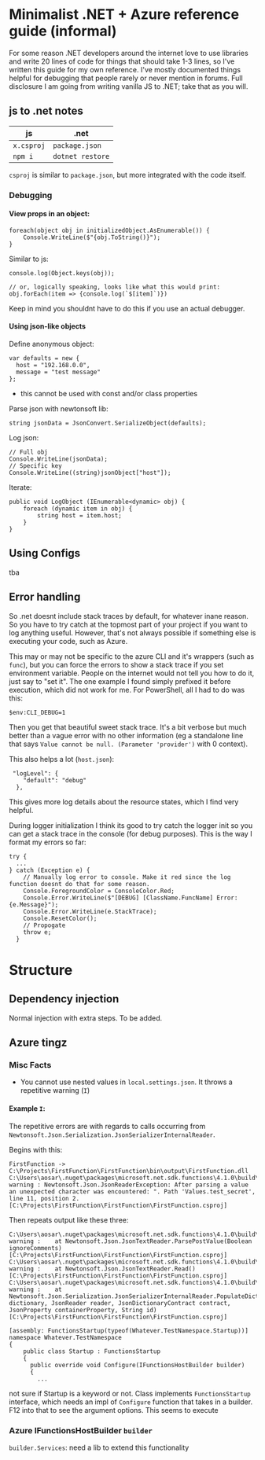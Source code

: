 # Minimalist .NET + Azure reference guide (informal)

For some reason .NET developers around the internet love to use libraries and write 20 lines of code for things that should take 1-3 lines, so I've written this guide for my own reference. I've mostly documented things helpful for debugging that people rarely or never mention in forums. Full disclosure I am going from writing vanilla JS to .NET; take that as you will.

## js to .net notes

| js | .net |
| - | - |
| `x.csproj` | `package.json` |
| `npm i` | `dotnet restore` |


`csproj` is similar to `package.json`, but more integrated with the code itself.

### Debugging
#### View props in an object:
```
foreach(object obj in initializedObject.AsEnumerable()) {
    Console.WriteLine($"{obj.ToString()}");
}
```
Similar to js:
```
console.log(Object.keys(obj));

// or, logically speaking, looks like what this would print:
obj.forEach(item => {console.log(`$[item]`)})
```
Keep in mind you shouldnt have to do this if you use an actual debugger.

#### Using json-like objects

Define anonymous object:
```
var defaults = new {
  host = "192.168.0.0",
  message = "test message"
};
```
- this cannot be used with const and/or class properties

Parse json with newtonsoft lib:
```
string jsonData = JsonConvert.SerializeObject(defaults);
```
Log json:
```
// Full obj
Console.WriteLine(jsonData);
// Specific key
Console.WriteLine((string)jsonObject["host"]);
```

Iterate:
```
public void LogObject (IEnumerable<dynamic> obj) {
    foreach (dynamic item in obj) {
        string host = item.host;
    }
}
```

## Using Configs
tba

## Error handling
So .net doesnt include stack traces by default, for whatever inane reason. So you have to try catch at the topmost part of your project if you want to log anything useful. However, that's not always possible if something else is executing your code, such as Azure.

This may or may not be specific to the azure CLI and it's wrappers (such as `func`), but you can force the errors to show a stack trace if you set environment variable. People on the internet would not tell you how to do it, just say to "set it". The one example I found simply prefixed it before execution, which did not work for me. For PowerShell, all I had to do was this:
```
$env:CLI_DEBUG=1
```
Then you get that beautiful sweet stack trace. It's a bit verbose but much better than a vague error with no other information (eg a standalone line that says `Value cannot be null. (Parameter 'provider')` with 0 context).

This also helps a lot (`host.json`):
```
 "logLevel": {
    "default": "debug"
  },
```
This gives more log details about the resource states, which I find very helpful.


During logger initialization I think its good to try catch the logger init so you can get a stack trace in the console (for debug purposes). This is the way I format my errors so far:

```
try {
  ...
} catch (Exception e) {
    // Manually log error to console. Make it red since the log function doesnt do that for some reason.
    Console.ForegroundColor = ConsoleColor.Red;
    Console.Error.WriteLine($"[DEBUG] [ClassName.FuncName] Error: {e.Message}");
    Console.Error.WriteLine(e.StackTrace);
    Console.ResetColor();
    // Propogate
    throw e;
  }
```

# Structure

## Dependency injection

Normal injection with extra steps. To be added.

## Azure tingz

### Misc Facts
- You cannot use nested values in `local.settings.json`. It throws a repetitive warning (`I`)


#### Example `I`:
The repetitive errors are with regards to calls occurring from ` Newtonsoft.Json.Serialization.JsonSerializerInternalReader`.

Begins with this:
```
FirstFunction -> C:\Projects\FirstFunction\FirstFunction\bin\output\FirstFunction.dll
C:\Users\aosar\.nuget\packages\microsoft.net.sdk.functions\4.1.0\build\Microsoft.NET.Sdk.Functions.Build.targets(32,5): warning : Newtonsoft.Json.JsonReaderException: After parsing a value an unexpected character was encountered: ". Path 'Values.test_secret', line 11, position 2. [C:\Projects\FirstFunction\FirstFunction\FirstFunction.csproj]
```

Then repeats output like these three:
```
C:\Users\aosar\.nuget\packages\microsoft.net.sdk.functions\4.1.0\build\Microsoft.NET.Sdk.Functions.Build.targets(32,5): warning :    at Newtonsoft.Json.JsonTextReader.ParsePostValue(Boolean ignoreComments) [C:\Projects\FirstFunction\FirstFunction\FirstFunction.csproj]
C:\Users\aosar\.nuget\packages\microsoft.net.sdk.functions\4.1.0\build\Microsoft.NET.Sdk.Functions.Build.targets(32,5): warning :    at Newtonsoft.Json.JsonTextReader.Read() [C:\Projects\FirstFunction\FirstFunction\FirstFunction.csproj]
C:\Users\aosar\.nuget\packages\microsoft.net.sdk.functions\4.1.0\build\Microsoft.NET.Sdk.Functions.Build.targets(32,5): warning :    at Newtonsoft.Json.Serialization.JsonSerializerInternalReader.PopulateDictionary(IDictionary dictionary, JsonReader reader, JsonDictionaryContract contract, JsonProperty containerProperty, String id) [C:\Projects\FirstFunction\FirstFunction\FirstFunction.csproj]
```



```
[assembly: FunctionsStartup(typeof(Whatever.TestNamespace.Startup))]
namespace Whatever.TestNamespace
{
    public class Startup : FunctionsStartup
    {
      public override void Configure(IFunctionsHostBuilder builder)
      {
        ...
```

not sure if Startup is a keyword or not. Class implements `FunctionsStartup` interface, which needs an impl of `Configure` function that takes in a builder. F12 into that to see the argument options.
This seems to execute 

### Azure IFunctionsHostBuilder `builder`
`builder.Services`: need a lib to extend this functionality